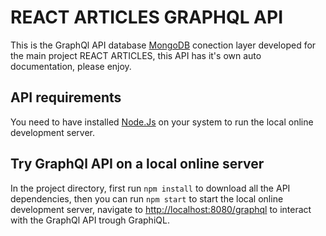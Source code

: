 # REACT ARTICLES GRAPHQL API

This is the GraphQl API database [MongoDB](https://www.mongodb.com/) conection layer developed for the main project REACT ARTICLES, this API has it's own auto documentation, please enjoy.

## API requirements

You need to have installed [Node.Js](https://nodejs.org/en/) on your system to run the local online development server.

## Try GraphQl API on a local online server

In the project directory, first run `npm install` to download all the API dependencies, then you can run `npm start` to start the local online development server, navigate to [http://localhost:8080/graphql](http://localhost:8080/graphql) to interact with the GraphQl API trough GraphiQL.
